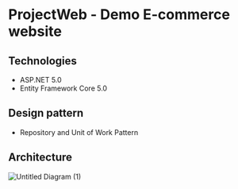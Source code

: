 
# ProjectWeb - Demo E-commerce website
## Technologies
- ASP.NET 5.0
- Entity Framework Core 5.0
## Design pattern
- Repository and Unit of Work Pattern
## Architecture
![Untitled Diagram (1)](https://user-images.githubusercontent.com/62789796/128381014-f8b99671-b894-4cb2-af99-2567efa272e4.png)
